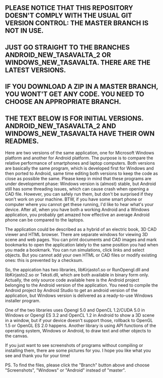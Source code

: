 ## PLEASE NOTICE THAT THIS REPOSITORY DOESN'T COMPLY WITH THE USUAL GIT VERSION CONTROL: THE MASTER BRANCH IS NOT IN USE.
## JUST GO STRAIGHT TO THE BRANCHES ANDROID_NEW_TASAVALTA_2 OR WINDOWS_NEW_TASAVALTA. THERE ARE THE LATEST VERSIONS.
## IF YOU DOWNLOAD A ZIP IN A MASTER BRANCH, YOU WONT'T GET ANY CODE. YOU NEED TO CHOOSE AN APPROPRIATE BRANCH.

## THE TEXT BELOW IS FOR INITIAL VERSIONS. ANDROID_NEW_TASAVALTA_2 AND WINDOWS_NEW_TASAVALTA HAVE THEIR OWN READMES.

Here are two versions of the same application, one for Microsoft Windows platform and another for Android platform. The purpose is to compare the relative performance of smartphones and laptop computers. Both versions are basically the same program, which is developed first for Windows and then ported to Android, same time editing both versions to keep the code as close as possible the same. Please keep in mind that these programs are under development phase: Windows version is (almost) stable, but Android still has some threading issues, which can cause crash when opening a CAD file. However, you can safely run them, but don't be surprised if they won't work on your machine. BTW, if you have some smart phone or computer where you cannot get these running, I'd like to hear what's your device. After all, when you have both a working Android and a Windows application, you probably get amazed how effective an average Android phone can be compared to the laptops.

The application could be described as a hybrid of an electric book, 3D CAD viewer and HTML browser. There are separate windows for viewing 3D scene and web pages. You can print documents and CAD images and mark bookmarks to open the application lately to the same position you had when you made a bookmark. You can run simulations, click links and select objects. But you cannot add your own HTML or CAD files or modify existing ones: this is prevented by a checksum.

So, the appication has two libraries, libKirjasto1.so or RunOpengl.dll and libKirjasto2.so or Teksti.dll, which are both available in binary form only. Actually, the only source code available here is the Android project belonging to the Android version of the application. You need to compile the Android project by Android Studio to get an android version of the application, but Windows version is delivered as a ready-to-use Windows installer program. 

One of the two libraries uses Opengl 5.0 and OpenCL 1.2/CUDA 5.0 in Windows or Opengl ES 3.2 and OpenCL 1.2 in Android to show a 3D scene in a window, but if your device doesn't support those, rollback to OpenGL 1.5 or OpenGL ES 2.0 happens. Another library is using API functions of the operating system, Windows or Android, to draw text and other objects to the canvas.

If you just want to see screenshots of programs without compiling or installing them, there are some pictures for you. I hope you like what you see and thank you for your time!

PS. To find the files, please click the "Branch" button above and choose "Screenshots", "Windows" or "Android" instead of "master". 

